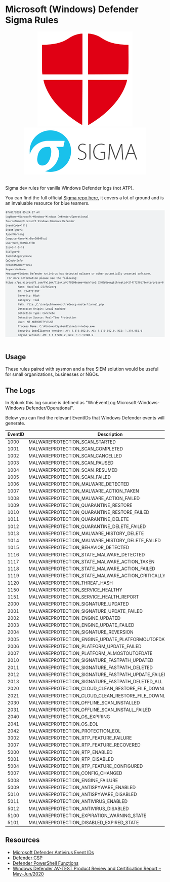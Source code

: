 # Microsoft (Windows) Defender Sigma Rules

<p align="center">
  <img src="https://github.com/diskurse/windef-detect/blob/master/images/manually-update-definitions-for-windows-defender-in-windows-10-red-png-windows-300_300.png?raw=true"><br>
  <img src="https://github.com/diskurse/windef-detect/blob/master/images/Sigma_0.3.png?raw=true"><br><br>
</p>

Sigma dev rules for vanilla Windows Defender logs (not ATP).

You can find the full official [Sigma repo here](https://github.com/Neo23x0/sigma), it covers a lot of ground and is an invaluable resource for blue teamers.
<p align="center">
<img src="https://github.com/diskurse/windef-detect/blob/master/images/Screenshot%202020-08-21%20at%2009.43.15.png?raw=true"><br><br>

## Usage

These rules paired with sysmon and a free SIEM solution would be useful for small organizations, businesses or NGOs.


## The Logs

In Splunk this log source is defined as "WinEventLog:Microsoft-Windows-Windows Defender/Operational".

Below you can find the relevant EventIDs that Windows Defender events will generate.


| EventID | Description |
| --------| ------------- |
| 1000  | MALWAREPROTECTION_SCAN_STARTED      |
| 1001  | MALWAREPROTECTION_SCAN_COMPLETED    |
| 1002  | MALWAREPROTECTION_SCAN_CANCELLED    |
| 1003  | MALWAREPROTECTION_SCAN_PAUSED       |
| 1004  | MALWAREPROTECTION_SCAN_RESUMED      |
| 1005  | MALWAREPROTECTION_SCAN_FAILED      |
| 1006  | MALWAREPROTECTION_MALWARE_DETECTED  |
| 1007  | MALWAREPROTECTION_MALWARE_ACTION_TAKEN |
| 1008  | MALWAREPROTECTION_MALWARE_ACTION_FAILED |
| 1009  | MALWAREPROTECTION_QUARANTINE_RESTORE |
| 1010  | MALWAREPROTECTION_QUARANTINE_RESTORE_FAILED |
| 1011  | MALWAREPROTECTION_QUARANTINE_DELETE |
| 1012  | MALWAREPROTECTION_QUARANTINE_DELETE_FAILED |
| 1013  | MALWAREPROTECTION_MALWARE_HISTORY_DELETE |
| 1014  | MALWAREPROTECTION_MALWARE_HISTORY_DELETE_FAILED |
| 1015  | MALWAREPROTECTION_BEHAVIOR_DETECTED |      
| 1116  | MALWAREPROTECTION_STATE_MALWARE_DETECTED |      
| 1117  | MALWAREPROTECTION_STATE_MALWARE_ACTION_TAKEN |      
| 1118  | MALWAREPROTECTION_STATE_MALWARE_ACTION_FAILED |      
| 1119  | MALWAREPROTECTION_STATE_MALWARE_ACTION_CRITICALLY_FAILED |  
| 1120  | MALWAREPROTECTION_THREAT_HASH |
| 1150  | MALWAREPROTECTION_SERVICE_HEALTHY |
| 1151  | MALWAREPROTECTION_SERVICE_HEALTH_REPORT |
| 2000  | MALWAREPROTECTION_SIGNATURE_UPDATED |
| 2001  | MALWAREPROTECTION_SIGNATURE_UPDATE_FAILED |
| 2002  | MALWAREPROTECTION_ENGINE_UPDATED |
| 2003  | MALWAREPROTECTION_ENGINE_UPDATE_FAILED |
| 2004  | MALWAREPROTECTION_SIGNATURE_REVERSION |
| 2005  | MALWAREPROTECTION_ENGINE_UPDATE_PLATFORMOUTOFDATE |
| 2006  | MALWAREPROTECTION_PLATFORM_UPDATE_FAILED |
| 2007  | MALWAREPROTECTION_PLATFORM_ALMOSTOUTOFDATE |
| 2010  | MALWAREPROTECTION_SIGNATURE_FASTPATH_UPDATED |
| 2011  | MALWAREPROTECTION_SIGNATURE_FASTPATH_DELETED |
| 2012  | MALWAREPROTECTION_SIGNATURE_FASTPATH_UPDATE_FAILED |
| 2013  | MALWAREPROTECTION_SIGNATURE_FASTPATH_DELETED_ALL |
| 2020  | MALWAREPROTECTION_CLOUD_CLEAN_RESTORE_FILE_DOWNLOADED |
| 2021  | MALWAREPROTECTION_CLOUD_CLEAN_RESTORE_FILE_DOWNLOAD_FAILED |
| 2030  | MALWAREPROTECTION_OFFLINE_SCAN_INSTALLED |
| 2031  | MALWAREPROTECTION_OFFLINE_SCAN_INSTALL_FAILED |
| 2040  | MALWAREPROTECTION_OS_EXPIRING |
| 2041  | MALWAREPROTECTION_OS_EOL |
| 2042  | MALWAREPROTECTION_PROTECTION_EOL |
| 3002  | MALWAREPROTECTION_RTP_FEATURE_FAILURE |
| 3007  | MALWAREPROTECTION_RTP_FEATURE_RECOVERED |
| 5000  | MALWAREPROTECTION_RTP_ENABLED |
| 5001  | MALWAREPROTECTION_RTP_DISABLED |
| 5004  | MALWAREPROTECTION_RTP_FEATURE_CONFIGURED |
| 5007  | MALWAREPROTECTION_CONFIG_CHANGED |
| 5008  | MALWAREPROTECTION_ENGINE_FAILURE |
| 5009  | MALWAREPROTECTION_ANTISPYWARE_ENABLED |
| 5010  | MALWAREPROTECTION_ANTISPYWARE_DISABLED |
| 5011  | MALWAREPROTECTION_ANTIVIRUS_ENABLED |
| 5012  | MALWAREPROTECTION_ANTIVIRUS_DISABLED |
| 5100  | MALWAREPROTECTION_EXPIRATION_WARNING_STATE |
| 5101  | MALWAREPROTECTION_DISABLED_EXPIRED_STATE |


## Resources

+ [Microsoft Defender Antivirus Event IDs](https://docs.microsoft.com/en-us/windows/security/threat-protection/microsoft-defender-antivirus/troubleshoot-microsoft-defender-antivirus)
+ [Defender CSP](https://docs.microsoft.com/en-us/windows/client-management/mdm/defender-csp)
+ [Defender PowerShell Functions](https://docs.microsoft.com/en-us/powershell/module/defender/?view=win10-ps)
+ [Windows Defender AV-TEST Product Review and Certification Report – May-Jun/2020](https://www.av-test.org/en/antivirus/home-windows/windows-10/june-2020/microsoft-defender-4.18-202416/)
